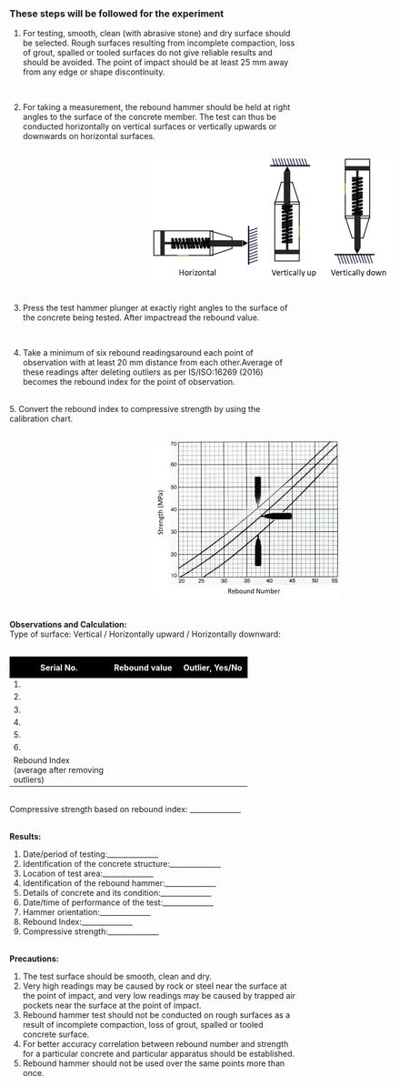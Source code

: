 ### These steps will be followed for the experiment
1.  For testing, smooth, clean (with abrasive stone) and dry surface should be selected. Rough surfaces resulting from incomplete compaction, loss of grout, spalled or tooled surfaces do not give reliable results and should be avoided. The point of impact should be at least 25 mm away from any edge or shape discontinuity.
<br>

2.  For taking a measurement, the rebound hammer should be held at right angles to the surface of the concrete member. The test can thus be conducted horizontally on vertical surfaces or vertically upwards or downwards on horizontal surfaces.
<br><br>

<img src="images/t2.png" height="220px" style="margin-left: 250px; margin-right: 250px;"><br><br>

3.  Press the test hammer plunger at exactly right angles to the surface of the concrete being tested. After impactread the rebound value.
<br>

4.  Take a minimum of six rebound readingsaround each point of observation with at least 20 mm distance from each other.Average of these readings after deleting outliers as per IS/ISO:16269 (2016) becomes the rebound index for the point of observation.
<br>
5.  Convert the rebound index to compressive strength by using the calibration chart.
<br><br>

<img src="images/t3.png" height="280px"  style="margin-left: 250px; margin-right: 250px;"><br><br>

<strong>Observations and Calculation:</strong>
<br>
Type of surface: Vertical / Horizontally upward / Horizontally downward:
<br><br>
<table>
    <tr style="background-color: #000; color: #FFF;">
        <th style="text-align : center; padding:10px; width: 60px;">Serial No.</th>
        <th style="text-align : center; padding:10px; ">Rebound value</th>
        <th style="text-align : center; padding:10px; ">Outlier, Yes/No</th>
    </tr>
    <tr>
        <td>1.</td><td  ></td><td ></td>
    </tr>
    <tr>
        <td>2.</td><td ></td><td ></td>
    </tr>
    <tr>
        <td>3.</td><td ></td><td ></td>
    </tr>
    <tr>
        <td>4.</td><td ></td><td ></td>
    </tr>
    <tr>
        <td>5.</td><td ></td><td ></td>
    </tr>
    <tr>
        <td>6.</td><td ></td><td ></td>
    </tr>
    <tr>
        <td width="160px">Rebound Index (average after removing outliers)</td><td ></td><td ></td>
    </tr>
</table>
<br>
Compressive strength based on rebound index: ______________
<br><br>

<strong>Results:</strong><br>
1.  Date/period of testing:______________<br>
2.  Identification of the concrete structure:______________<br>
3.  Location of test area:______________<br>
4.  Identification of the rebound hammer:______________<br>
5.  Details of concrete and its condition:______________<br>
6.  Date/time of performance of the test:______________<br>
7.  Hammer orientation:______________<br>
8.  Rebound Index:______________<br>
9.  Compressive strength:______________
<br><br>

<strong>Precautions:</strong><br>
1.  The test surface should be smooth, clean and dry.<br>
2.  Very high readings may be caused by rock or steel near the surface at the point of impact, and very low readings may be caused by trapped air pockets near the surface at the point of impact.<br>
3.  Rebound hammer test should not be conducted on rough surfaces as a result of incomplete compaction, loss of grout, spalled or tooled concrete surface.<br>
4.  For better accuracy correlation between rebound number and strength for a particular concrete and particular apparatus should be established.<br>
5.  Rebound hammer should not be used over the same points more than once.<br>


